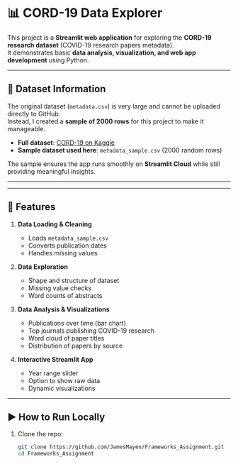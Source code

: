 # 📊 CORD-19 Data Explorer

This project is a **Streamlit web application** for exploring the **CORD-19 research dataset** (COVID-19 research papers metadata).  
It demonstrates basic **data analysis, visualization, and web app development** using Python.

---

## 📁 Dataset Information

The original dataset (`metadata.csv`) is very large and cannot be uploaded directly to GitHub.  
Instead, I created a **sample of 2000 rows** for this project to make it manageable.

- **Full dataset**: [CORD-19 on Kaggle](https://www.kaggle.com/allen-institute-for-ai/CORD-19-research-challenge)  
- **Sample dataset used here**: `metadata_sample.csv` (2000 random rows)  

The sample ensures the app runs smoothly on **Streamlit Cloud** while still providing meaningful insights.

---


---

## 🚀 Features

1. **Data Loading & Cleaning**
   - Loads `metadata_sample.csv`
   - Converts publication dates
   - Handles missing values

2. **Data Exploration**
   - Shape and structure of dataset
   - Missing value checks
   - Word counts of abstracts

3. **Data Analysis & Visualizations**
   - Publications over time (bar chart)
   - Top journals publishing COVID-19 research
   - Word cloud of paper titles
   - Distribution of papers by source

4. **Interactive Streamlit App**
   - Year range slider
   - Option to show raw data
   - Dynamic visualizations

---

## ▶️ How to Run Locally

1. Clone the repo:
   ```bash
   git clone https://github.com/JamesMayen/Frameworks_Assignment.git
   cd Frameworks_Assignment
